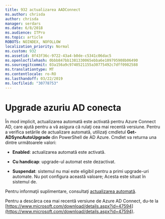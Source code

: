 ```yaml
---
title: 932 actualizarea AADConnect
ms.author: chrisda
author: chrisda
manager: serdars
ms.date: 6/8/2018
ms.audience: ITPro
ms.topic: article
ROBOTS: NOINDEX, NOFOLLOW
localization_priority: Normal
ms.custom: 932
ms.assetid: 8f43f36c-9722-43a4-b0de-c5341c06dac5
ms.openlocfilehash: 0bbb847bb1381330065ebba6e109795908b06490
ms.sourcegitcommit: 03a156a9c9740521155a30775492c7dff0982588
ms.translationtype: MT
ms.contentlocale: ro-RO
ms.lasthandoff: 03/22/2019
ms.locfileid: "30778753"
---
```

# <a name="upgrade-azure-ad-connect"></a>Upgrade azuriu AD conecta

În mod implicit, actualizarea automată este activată pentru Azure Connect AD, care ajută pentru a vă asigura că rulaţi cea mai recentă versiune. Pentru a verifica setările de actualizare automată, utilizaţi cmdletul **Get-ADSyncAutoUpgrade** din PowerShell de AD Azure. Cmdlet va returna una dintre următoarele valori: 
  
- **Enabled**: actualizarea automată este activată. 
    
- **Cu handicap**: upgrade-ul automat este dezactivat. 
    
- **Suspendat**: sistemul nu mai este eligibil pentru a primi upgrade-uri automate. Nu pot configura această valoare; Acesta este situat în sistemul de. 
    
Pentru informaţii suplimentare, consultaţi [actualizarea automată](https://docs.microsoft.com/azure/active-directory/connect/active-directory-aadconnect-feature-automatic-upgrade).
  
Pentru a descărca cea mai recentă versiune de Azure AD Connect, du-te la [https://www.microsoft.com/download/details.aspx?id=47594](https://www.microsoft.com/download/details.aspx?id=47594).
  

